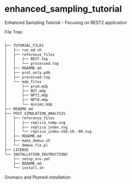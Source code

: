 # enhanced_sampling_tutorial
Enhanced Sampling Tutorial - Focusing on REST2 application

File Tree:
```bash
.
├── TUTORIAL_FILES
│   ├── run_md.sh
│   ├── reference_files
│   │   ├── REST.top
│   │   └── processed.top
│   ├── README.md
│   ├── prot_only.pdb
│   ├── processed.top
│   └── mdp_files
│       ├── prod.mdp
│       ├── NVT.mdp
│       ├── NPT1.mdp
│       ├── NPT0.mdp
│       └── minimz.mdp
├── README.md
├── POST_SIMULATION_ANALYSIS
│   ├── reference_files
│   │   ├── replica_temp.xvg
│   │   ├── replica_index.xvg
│   │   └── replica_index.n50.s0.-80.xvg
│   ├── README.md
│   ├── make_demux.sh
│   └── demux.fix.pl
├── LICENSE
└── INSTALLATION_INSTRUCTIONS
    ├── setup_env.yml
    ├── README.md
    └── install.sh
```
Gromacs and Plumed installation:
```bash

```
